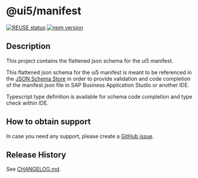 # @ui5/manifest

[![REUSE status](https://api.reuse.software/badge/github.com/SAP/ui5-manifest)](https://api.reuse.software/info/github.com/SAP/ui5-manifest)
[![npm version](https://badge.fury.io/js/@ui5%2Fmanifest.svg)](https://badge.fury.io/js/@ui5%2Fmanifest)

## Description
This project contains the flattened json schema for the ui5 manifest.

This flattened json schema for the ui5 manifest is meant to be referenced in the [JSON Schema Store](https://www.schemastore.org/json/) in order to provide validation and code completion of the manifest.json file in SAP Business Application Studio or another IDE.

Typescript type definition is available for schema code completion and type check within IDE.

## How to obtain support
In case you need any support, please create a [GitHub issue](https://github.com/SAP/ui5-manifest/issues).

## Release History
See [CHANGELOG.md](CHANGELOG.md).

